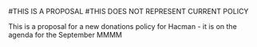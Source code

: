 #THIS IS A PROPOSAL
#THIS DOES NOT REPRESENT CURRENT POLICY

This is a proposal for a new donations policy for Hacman - it is on the agenda for the September MMMM

